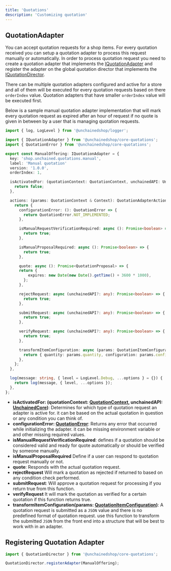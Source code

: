 ```yaml
---
title: 'Quotations'
description: 'Customizing quotation'
---
```


## QuotationAdapter

You can accept quotation requests for a shop items. For every quotation received you can setup a quotation adapter to process this request manually or automatically. In order to process quotation request you need to create a quotation adapter that implements the [IQuotationAdapter](https://docs.unchained.shop/types/types/quotations.IQuotationAdapter.html) and register the adapter on the global quotation director that implements the [IQuotationDirector](https://docs.unchained.shop/types/types/quotations.IQuotationDirector.html).

There can be multiple quotation adapters configured and active for a store and all of them will be executed for every quotation requests based on there `orderIndex` value. Quotation adapters that have smaller `orderIndex` value will be executed first.

Below is a sample manual quotation adapter implementation that will mark every quotation request as expired after an hour of request if no quote is given in between by a user that is managing quotation requests. 

```typescript
import { log, LogLevel } from '@unchainedshop/logger';

import { IQuotationAdapter } from '@unchainedshop/core-quotations';
import { QuotationError } from '@unchainedshop/core-quotations';

export const ManualOffering: IQuotationAdapter = {
  key: 'shop.unchained.quotations.manual',
  label: 'Manual quotation'
  version: '1.0.0',
  orderIndex: 1,

  isActivatedFor: (quotationContext: QuotationContext, unchainedAPI: UnchainedCore): boolean => {
    return false;
  },

  actions: (params: QuotationContext & Context): QuotationAdapterActions => {
    return {
      configurationError: (): QuotationError => {
        return QuotationError.NOT_IMPLEMENTED;
      },

      isManualRequestVerificationRequired: async (): Promise<boolean> => {
        return true;
      },

      isManualProposalRequired: async (): Promise<boolean> => {
        return true;
      },

      quote: async (): Promise<QuotationProposal> => {
      return {
          expires: new Date(new Date().getTime() + 3600 * 1000),
        };
      },

      rejectRequest: async (unchainedAPI?: any): Promise<boolean> => {
        return true;
      },

      submitRequest: async (unchainedAPI?: any): Promise<boolean> => {
        return true;
      },

      verifyRequest: async (unchainedAPI?: any): Promise<boolean> => {
        return true;
      },

      transformItemConfiguration: async (params: QuotationItemConfiguration) => {
        return { quantity: params.quantity, configuration: params.configuration };
      },
    };
  },

  log(message: string, { level = LogLevel.Debug, ...options } = {}) {
    return log(message, { level, ...options });
  },
};

```


- **isActivatedFor: (quotationContext: [QuotationContext](https://docs.unchained.shop/types/types/quotations.QuotationContext.html), unchainedAPI: [UnchainedCore](https://docs.unchained.shop/types/interfaces/core.UnchainedCore.html))**: Determines for which type of quotation request an adapter is active for. it can be based on the actual quotation in question or any condition you can think of.
- **configurationError: [QuotationError](https://docs.unchained.shop/types/enums/quotations.QuotationError.html)**: Returns any error that occurred while initializing the adapter. it can be missing environment variable or and other missing required values.
- **isManualRequestVerificationRequired**: defines if a quotation should be considered valid and ready for quote automatically or should be verified by someone manually.
- **isManualProposalRequired** Define if a user can respond to quotation request manually or not.
- **quote**: Responds with the actual quotation request.
- **rejectRequest** Will mark a quotation as rejected if returned to based on any condition check performed.
- **submitRequest**: Will approve a quotation request for processing if you return true from this function.
- **verifyRequest** It will mark the quotation as verified for a certain quotation if this function returns true.
- **transformItemConfiguration(params: [QuotationItemConfiguration](https://docs.unchained.shop//types/interfaces/quotations.QuotationItemConfiguration.html))**: A quotation request is submitted as a `JSON` value and there is no predefined format of quotation request. use this function to transform the submitted `JSON` from the front end into a structure that will be best to work with in an adapter.



## Registering Quotation Adapter

```typescript
import { QuotationDirector } from '@unchainedshop/core-quotations';

QuotationDirector.registerAdapter(ManualOffering);
```